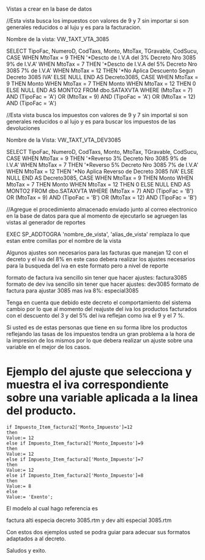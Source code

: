 Vistas a crear en la base de datos

//Esta vista busca los impuestos con valores de 9 y 7 sin importar si son generales reducidos o al luju y es para la facturacion.

Nombre de la vista: VW_TAXT_VTA_3085

SELECT        TipoFac, NumeroD, CodTaxs, Monto, MtoTax, TGravable, CodSucu, 
                         CASE WHEN MtoTax = 9 THEN '*Descto de I.V.A del 3% Decreto Nro 3085 9% de I.V.A' WHEN MtoTax = 7 THEN '*Descto de I.V.A del 5% Decreto Nro 3085 7% de I.V.A' WHEN
                          MtoTax = 12 THEN '*No Aplica Descuento Segun Decreto 3085 IVA' ELSE NULL END AS Decreto3085, 
                         CASE WHEN MtoTax = 9 THEN Monto WHEN MtoTax = 7 THEN Monto WHEN MtoTax = 12 THEN 0 ELSE NULL END AS MONTO2
FROM            dbo.SATAXVTA
WHERE        (MtoTax = 7) AND (TipoFac = 'A') OR
                         (MtoTax = 9) AND (TipoFac = 'A') OR
                         (MtoTax = 12) AND (TipoFac = 'A')


//Esta vista busca los impuestos con valores de 9 y 7 sin importal si son generales reducidos o al lujo y es para buscar los impuestos de las devoluciones

Nombre de la Vista: VW_TAXT_VTA_DEV3085

SELECT        TipoFac, NumeroD, CodTaxs, Monto, MtoTax, TGravable, CodSucu, 
                         CASE WHEN MtoTax = 9 THEN '*Reverso 3% Decreto Nro 3085 9% de I.V.A' WHEN MtoTax = 7 THEN '*Reverso 5% Decreto Nro 3085 7% de I.V.A' WHEN MtoTax = 12 THEN
                          '*No Aplica Reverso de Decreto 3085 IVA' ELSE NULL END AS Decreto3085, 
                         CASE WHEN MtoTax = 9 THEN Monto WHEN MtoTax = 7 THEN Monto WHEN MtoTax = 12 THEN 0 ELSE NULL END AS MONTO2
FROM            dbo.SATAXVTA
WHERE        (MtoTax = 7) AND (TipoFac = 'B') OR
                         (MtoTax = 9) AND (TipoFac = 'B') OR
                         (MtoTax = 12) AND (TipoFac = 'B')

//Agregue el procedimiento almacenado enviado junto al correo electronico en la base de datos para que al momento de ejecutarlo se agruegen las vistas al generador de reportes

EXEC  SP_ADDTOGRA 'nombre_de_vista', 'alias_de_vista' remplaza lo que estan entre comillas por el nombre de la vista




Algunos ajustes son necesarios para las facturas que manejan 12 con el decreto y el iva del 8% en este caso debera realizar los ajustes necesarios para la busqueda del iva en este formato pero a nivel de reporte

formato de factura iva sencillo sin tener que hacer ajustes: factura3085
formato de dev iva sencillo sin tener que hacer ajustes: dev3085
formato de factura para ajustar 3085 mas iva 8%: especial3085

Tenga en cuenta que debido este decreto el comportamiento del sistema cambio por lo que al momento del reajuste del iva los productos facturados con el descuento del 3 y del 5% del iva reflejan como iva el 9 y el 7 %.

Si usted es de estas personas que tiene en su forma libre los productos reflejando las tasas de los impuestos tendra un gran problema a la hora de la impresion de los mismos por lo que debera realizar un ajuste sobre una variable en el mejor de los casos.

# Ejemplo del ajuste que selecciona y muestra el iva correspondiente sobre una variable aplicada a la linea del producto.

```
if Impuesto_Item_factura2['Monto_Impuesto']=12
then 
Value:= 12 
else if Impuesto_Item_factura2['Monto_Impuesto']=9
then
Value:= 12   
else if Impuesto_Item_factura2['Monto_Impuesto']=7
then
Value:= 12
else if Impuesto_Item_factura2['Monto_Impuesto']=8
then
Value:= 8      
else
Value:= 'Exento';
```

El modelo al cual hago referencia es 

factura alti especia decreto 3085.rtm y dev alti especial 3085.rtm 

Con estos dos ejemplos usted se podra guiar para adecuar sus formatos adaptados a al decreto.

Saludos y exito.
